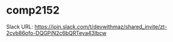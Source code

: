 # comp2152

Slack URL: https://join.slack.com/t/devwithmaz/shared_invite/zt-2cvb86ofo-DQGPiN2c6bQRTeya43Ibcw
